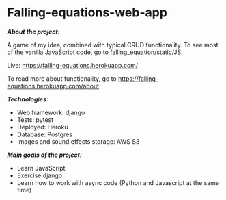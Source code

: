 # Falling-equations-web-app

***About the project:***

A game of my idea, combined with typical CRUD functionality. 
To see most of the vanilla JavaScript code, go to falling_equation/static/JS.

Live: https://falling-equations.herokuapp.com/

To read more about functionality, go to https://falling-equations.herokuapp.com/about

***Technologies:***
- Web framework: django
- Tests: pytest
- Deployed: Heroku
- Database: Postgres
- Images and sound effects storage: AWS S3

***Main goals of the project:***
- Learn JavaScript
- Exercise django
- Learn how to work with async code (Python and Javascript at the same time)
